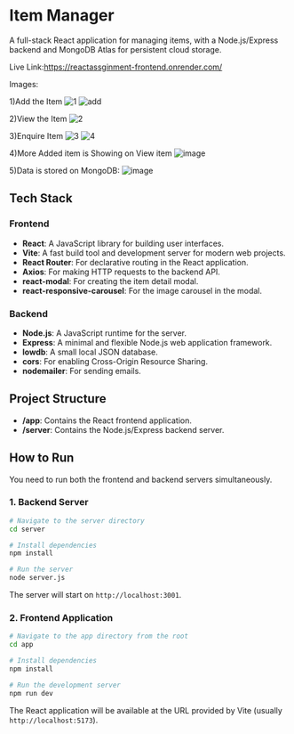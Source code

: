 # Item Manager

A full-stack React application for managing items, with a Node.js/Express backend and MongoDB Atlas for persistent cloud storage.

Live Link:https://reactassginment-frontend.onrender.com/

Images:

1)Add the Item
![1](https://github.com/user-attachments/assets/b402a3aa-eaeb-4a54-9e8d-84afc6738b6e)
![add](https://github.com/user-attachments/assets/8e53cb48-15cf-4d65-8e0c-3cdcb078ae81)

2)View the Item
![2](https://github.com/user-attachments/assets/2dc9da32-df1e-41b5-a694-6b99a2feeb7f)

3)Enquire Item
![3](https://github.com/user-attachments/assets/81dc01d9-8437-4b36-95b5-f1f652baa99e)
![4](https://github.com/user-attachments/assets/17cedd6f-1481-4bb4-9400-dbca4d46d6cf)

4)More Added item is Showing on View item
![image](https://github.com/user-attachments/assets/16d70fe3-32c9-44ec-96bc-c273dfd2c53a)
 
5)Data is stored on MongoDB:
![image](https://github.com/user-attachments/assets/22d067a0-e821-47ef-9a3c-a57fd64850ba)



## Tech Stack

### Frontend
- **React**: A JavaScript library for building user interfaces.
- **Vite**: A fast build tool and development server for modern web projects.
- **React Router**: For declarative routing in the React application.
- **Axios**: For making HTTP requests to the backend API.
- **react-modal**: For creating the item detail modal.
- **react-responsive-carousel**: For the image carousel in the modal.

### Backend
- **Node.js**: A JavaScript runtime for the server.
- **Express**: A minimal and flexible Node.js web application framework.
- **lowdb**: A small local JSON database.
- **cors**: For enabling Cross-Origin Resource Sharing.
- **nodemailer**: For sending emails.

## Project Structure

- **/app**: Contains the React frontend application.
- **/server**: Contains the Node.js/Express backend server.

## How to Run

You need to run both the frontend and backend servers simultaneously.

### 1. Backend Server

```bash
# Navigate to the server directory
cd server

# Install dependencies
npm install

# Run the server
node server.js
```
The server will start on `http://localhost:3001`.

### 2. Frontend Application

```bash
# Navigate to the app directory from the root
cd app

# Install dependencies
npm install

# Run the development server
npm run dev
```
The React application will be available at the URL provided by Vite (usually `http://localhost:5173`).
